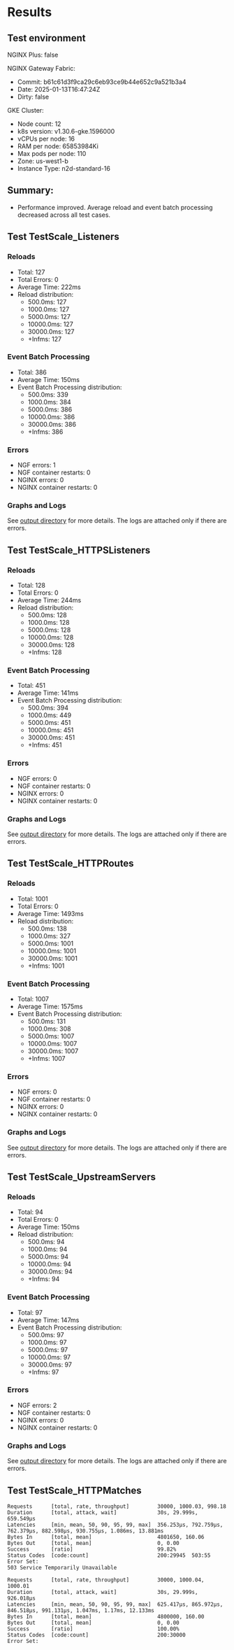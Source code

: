 # Results

## Test environment

NGINX Plus: false

NGINX Gateway Fabric:

- Commit: b61c61d3f9ca29c6eb93ce9b44e652c9a521b3a4
- Date: 2025-01-13T16:47:24Z
- Dirty: false

GKE Cluster:

- Node count: 12
- k8s version: v1.30.6-gke.1596000
- vCPUs per node: 16
- RAM per node: 65853984Ki
- Max pods per node: 110
- Zone: us-west1-b
- Instance Type: n2d-standard-16

## Summary:

- Performance improved. Average reload and event batch processing decreased across all test cases.

## Test TestScale_Listeners

### Reloads

- Total: 127
- Total Errors: 0
- Average Time: 222ms
- Reload distribution:
	- 500.0ms: 127
	- 1000.0ms: 127
	- 5000.0ms: 127
	- 10000.0ms: 127
	- 30000.0ms: 127
	- +Infms: 127

### Event Batch Processing

- Total: 386
- Average Time: 150ms
- Event Batch Processing distribution:
	- 500.0ms: 339
	- 1000.0ms: 384
	- 5000.0ms: 386
	- 10000.0ms: 386
	- 30000.0ms: 386
	- +Infms: 386

### Errors

- NGF errors: 1
- NGF container restarts: 0
- NGINX errors: 0
- NGINX container restarts: 0

### Graphs and Logs

See [output directory](./TestScale_Listeners) for more details.
The logs are attached only if there are errors.

## Test TestScale_HTTPSListeners

### Reloads

- Total: 128
- Total Errors: 0
- Average Time: 244ms
- Reload distribution:
	- 500.0ms: 128
	- 1000.0ms: 128
	- 5000.0ms: 128
	- 10000.0ms: 128
	- 30000.0ms: 128
	- +Infms: 128

### Event Batch Processing

- Total: 451
- Average Time: 141ms
- Event Batch Processing distribution:
	- 500.0ms: 394
	- 1000.0ms: 449
	- 5000.0ms: 451
	- 10000.0ms: 451
	- 30000.0ms: 451
	- +Infms: 451

### Errors

- NGF errors: 0
- NGF container restarts: 0
- NGINX errors: 0
- NGINX container restarts: 0

### Graphs and Logs

See [output directory](./TestScale_HTTPSListeners) for more details.
The logs are attached only if there are errors.

## Test TestScale_HTTPRoutes

### Reloads

- Total: 1001
- Total Errors: 0
- Average Time: 1493ms
- Reload distribution:
	- 500.0ms: 138
	- 1000.0ms: 327
	- 5000.0ms: 1001
	- 10000.0ms: 1001
	- 30000.0ms: 1001
	- +Infms: 1001

### Event Batch Processing

- Total: 1007
- Average Time: 1575ms
- Event Batch Processing distribution:
	- 500.0ms: 131
	- 1000.0ms: 308
	- 5000.0ms: 1007
	- 10000.0ms: 1007
	- 30000.0ms: 1007
	- +Infms: 1007

### Errors

- NGF errors: 0
- NGF container restarts: 0
- NGINX errors: 0
- NGINX container restarts: 0

### Graphs and Logs

See [output directory](./TestScale_HTTPRoutes) for more details.
The logs are attached only if there are errors.

## Test TestScale_UpstreamServers

### Reloads

- Total: 94
- Total Errors: 0
- Average Time: 150ms
- Reload distribution:
	- 500.0ms: 94
	- 1000.0ms: 94
	- 5000.0ms: 94
	- 10000.0ms: 94
	- 30000.0ms: 94
	- +Infms: 94

### Event Batch Processing

- Total: 97
- Average Time: 147ms
- Event Batch Processing distribution:
	- 500.0ms: 97
	- 1000.0ms: 97
	- 5000.0ms: 97
	- 10000.0ms: 97
	- 30000.0ms: 97
	- +Infms: 97

### Errors

- NGF errors: 2
- NGF container restarts: 0
- NGINX errors: 0
- NGINX container restarts: 0

### Graphs and Logs

See [output directory](./TestScale_UpstreamServers) for more details.
The logs are attached only if there are errors.

## Test TestScale_HTTPMatches

```text
Requests      [total, rate, throughput]         30000, 1000.03, 998.18
Duration      [total, attack, wait]             30s, 29.999s, 659.549µs
Latencies     [min, mean, 50, 90, 95, 99, max]  356.253µs, 792.759µs, 762.379µs, 882.598µs, 930.755µs, 1.086ms, 13.881ms
Bytes In      [total, mean]                     4801650, 160.06
Bytes Out     [total, mean]                     0, 0.00
Success       [ratio]                           99.82%
Status Codes  [code:count]                      200:29945  503:55
Error Set:
503 Service Temporarily Unavailable
```
```text
Requests      [total, rate, throughput]         30000, 1000.04, 1000.01
Duration      [total, attack, wait]             30s, 29.999s, 926.018µs
Latencies     [min, mean, 50, 90, 95, 99, max]  625.417µs, 865.972µs, 846.518µs, 991.131µs, 1.047ms, 1.17ms, 12.133ms
Bytes In      [total, mean]                     4800000, 160.00
Bytes Out     [total, mean]                     0, 0.00
Success       [ratio]                           100.00%
Status Codes  [code:count]                      200:30000
Error Set:
```
